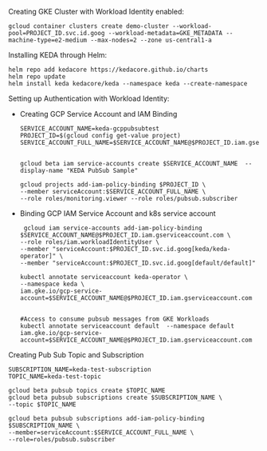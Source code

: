 Creating GKE Cluster with Workload Identity enabled:
```shell
gcloud container clusters create demo-cluster --workload-pool=PROJECT_ID.svc.id.goog --workload-metadata=GKE_METADATA --machine-type=e2-medium --max-nodes=2 --zone us-central1-a
```

Installing KEDA through Helm:
```shell
helm repo add kedacore https://kedacore.github.io/charts
helm repo update
helm install keda kedacore/keda --namespace keda --create-namespace
```

Setting up Authentication with Workload Identity:

* Creating GCP Service Account and IAM Binding
    ```shell
    SERVICE_ACCOUNT_NAME=keda-gcppubsubtest
    PROJECT_ID=$(gcloud config get-value project)
    SERVICE_ACCOUNT_FULL_NAME=$SERVICE_ACCOUNT_NAME@$PROJECT_ID.iam.gserviceaccount.com


    gcloud beta iam service-accounts create $SERVICE_ACCOUNT_NAME  --display-name "KEDA PubSub Sample"

    gcloud projects add-iam-policy-binding $PROJECT_ID \
    --member serviceAccount:$SERVICE_ACCOUNT_FULL_NAME \
    --role roles/monitoring.viewer --role roles/pubsub.subscriber
    ```
* Binding GCP IAM Service Account and k8s service account 
    ```shell
     gcloud iam service-accounts add-iam-policy-binding $SERVICE_ACCOUNT_NAME@$PROJECT_ID.iam.gserviceaccount.com \
    --role roles/iam.workloadIdentityUser \
    --member "serviceAccount:$PROJECT_ID.svc.id.goog[keda/keda-operator]" \
    --member "serviceAccount:$PROJECT_ID.svc.id.goog[default/default]"

    kubectl annotate serviceaccount keda-operator \
    --namespace keda \
    iam.gke.io/gcp-service-account=$SERVICE_ACCOUNT_NAME@$PROJECT_ID.iam.gserviceaccount.com


    #Access to consume pubsub messages from GKE Workloads
    kubectl annotate serviceaccount default  --namespace default iam.gke.io/gcp-service-account=$SERVICE_ACCOUNT_NAME@$PROJECT_ID.iam.gserviceaccount.com
    ```
Creating Pub Sub Topic and Subscription
```shell
SUBSCRIPTION_NAME=keda-test-subscription
TOPIC_NAME=keda-test-topic

gcloud beta pubsub topics create $TOPIC_NAME
gcloud beta pubsub subscriptions create $SUBSCRIPTION_NAME \
--topic $TOPIC_NAME

gcloud beta pubsub subscriptions add-iam-policy-binding $SUBSCRIPTION_NAME \
--member=serviceAccount:$SERVICE_ACCOUNT_FULL_NAME \
--role=roles/pubsub.subscriber
```